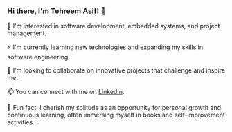 ### Hi there, I'm Tehreem Asif! 👋

👀 I'm interested in software development, embedded systems, and project management.

⚡ I'm currently learning new technologies and expanding my skills in software engineering.

💞️ I'm looking to collaborate on innovative projects that challenge and inspire me.

📫 You can connect with me on [LinkedIn](https://www.linkedin.com/in/tehreem-asif/).

🌱 Fun fact: I cherish my solitude as an opportunity for personal growth and continuous learning, often immersing myself in books and self-improvement activities.

<!---
tehreemAsif63/tehreemAsif63 is a ✨ special ✨ repository because its `README.md` (this file) appears on your GitHub profile.
You can click the Preview link to take a look at your changes.
--->

